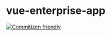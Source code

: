 # vue-enterprise-app

[![Commitizen friendly](https://img.shields.io/badge/commitizen-friendly-brightgreen.svg)](http://commitizen.github.io/cz-cli/)